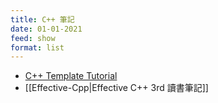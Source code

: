 ```yaml
---
title: C++ 筆記
date: 01-01-2021
feed: show
format: list
---
```


- [C++ Template Tutorial](https://github.com/wuye9036/CppTemplateTutorial)
- [[Effective-Cpp|Effective C++ 3rd 讀書筆記]]
